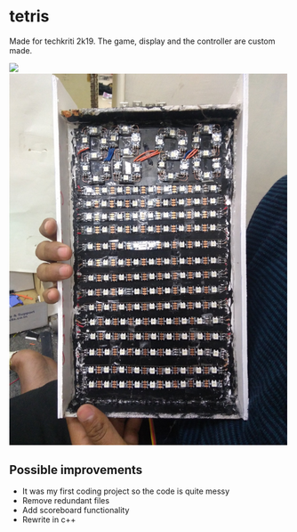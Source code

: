 # tetris

Made for techkriti 2k19. The game, display and the controller are custom made.

<img src="https://github.com/bhatakti-atama/tetris-/blob/master/photos/show.gif">
<img src="https://github.com/bhatakti-atama/tetris-/blob/master/photos/tFront.jpg" width="500">

## Possible improvements
* It was my first coding project so the code is quite messy
* Remove redundant files
* Add scoreboard functionality
* Rewrite in c++ 
